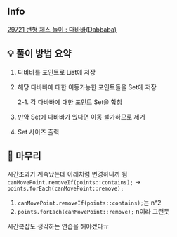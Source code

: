 ## Info
[29721 변형 체스 놀이 : 다바바(Dabbaba)](https://www.acmicpc.net/problem/29721)

## 💡 풀이 방법 요약
1. 다바바를 포인트로 List에 저장
2. 해당 다바바에 대한 이동가능한 포인트들을 Set에 저장

   2-1. 각 다바바에 대한 포인트 Set을 합침
3. 만약 Set에 다바바가 있다면 이동 불가하므로 제거
4. Set 사이즈 출력

## 🙂 마무리
시간초과가 계속났는데 아래처럼 변경하니까 됨
`canMovePoint.removeIf(points::contains);` -> `points.forEach(canMovePoint::remove);`
1. `canMovePoint.removeIf(points::contains);`는 n^2
2. `points.forEach(canMovePoint::remove);` n이라 그런듯

시간복잡도 생각하는 연습을 해야겠다ㅠ
